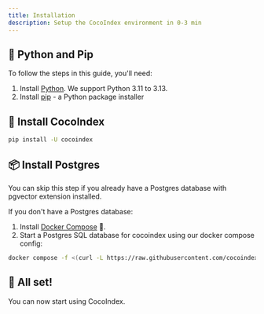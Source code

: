 ```yaml
---
title: Installation 
description: Setup the CocoIndex environment in 0-3 min
---
```


## 🐍 Python and Pip
To follow the steps in this guide, you'll need:

1. Install [Python](https://wiki.python.org/moin/BeginnersGuide/Download/). We support Python 3.11 to 3.13.
2. Install [pip](https://pip.pypa.io/en/stable/installation/) - a Python package installer


## 🌴 Install CocoIndex
```bash
pip install -U cocoindex
```

## 📦 Install Postgres

You can skip this step if you already have a Postgres database with pgvector extension installed. 

If you don't have a Postgres database:

1. Install [Docker Compose](https://docs.docker.com/compose/install/) 🐳.
2. Start a Postgres SQL database for cocoindex using our docker compose config:

```bash
docker compose -f <(curl -L https://raw.githubusercontent.com/cocoindex-io/cocoindex/refs/heads/main/dev/postgres.yaml) up -d
```

## 🎉 All set!

You can now start using CocoIndex.

